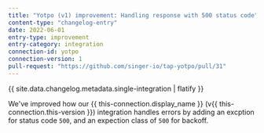 ```yaml
---
title: "Yotpo (v1) improvement: Handling response with 500 status code"
content-type: "changelog-entry"
date: 2022-06-01
entry-type: improvement
entry-category: integration
connection-id: yotpo
connection-version: 1
pull-request: "https://github.com/singer-io/tap-yotpo/pull/31"
---
```

{{ site.data.changelog.metadata.single-integration | flatify }}

We've improved how our {{ this-connection.display_name }} (v{{ this-connection.this-version }}) integration handles errors by adding an excption for status code `500`, and an expection class of `500` for backoff.